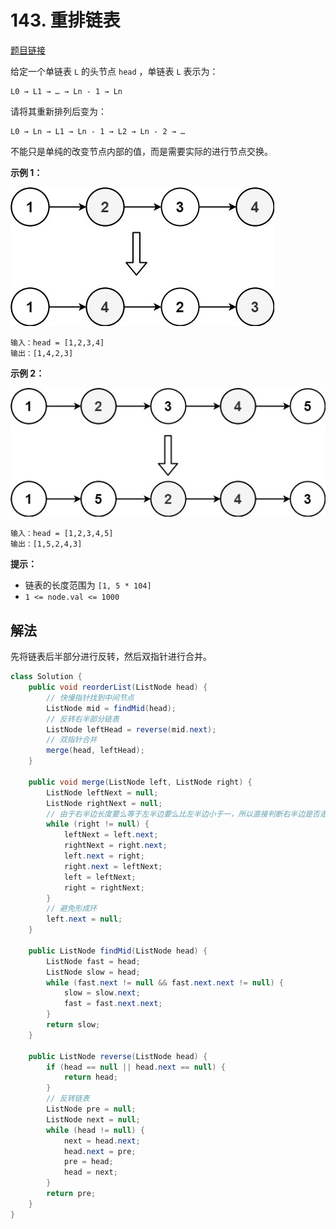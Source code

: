 # 143. 重排链表

[题目链接](https://leetcode.cn/problems/reorder-list/)

给定一个单链表 `L` 的头节点 `head` ，单链表 `L` 表示为：

```
L0 → L1 → … → Ln - 1 → Ln
```

请将其重新排列后变为：

```
L0 → Ln → L1 → Ln - 1 → L2 → Ln - 2 → …
```

不能只是单纯的改变节点内部的值，而是需要实际的进行节点交换。

**示例 1：**

![img](images/143-1.png)

```
输入：head = [1,2,3,4]
输出：[1,4,2,3]
```

**示例 2：**

![img](images/143-2.png)

```
输入：head = [1,2,3,4,5]
输出：[1,5,2,4,3]
```

**提示：**

- 链表的长度范围为 `[1, 5 * 104]`
- `1 <= node.val <= 1000`

## 解法

先将链表后半部分进行反转，然后双指针进行合并。

```java
class Solution {
    public void reorderList(ListNode head) {
        // 快慢指针找到中间节点
        ListNode mid = findMid(head);
        // 反转右半部分链表
        ListNode leftHead = reverse(mid.next);
        // 双指针合并
        merge(head, leftHead);
    }

    public void merge(ListNode left, ListNode right) {
        ListNode leftNext = null;
        ListNode rightNext = null;
        // 由于右半边长度要么等于左半边要么比左半边小于一，所以直接判断右半边是否走到末尾即可
        while (right != null) {
            leftNext = left.next;
            rightNext = right.next;
            left.next = right;
            right.next = leftNext;
            left = leftNext;
            right = rightNext;
        }
        // 避免形成环
        left.next = null;
    }

    public ListNode findMid(ListNode head) {
        ListNode fast = head;
        ListNode slow = head;
        while (fast.next != null && fast.next.next != null) {
            slow = slow.next;
            fast = fast.next.next;
        }
        return slow;
    }

    public ListNode reverse(ListNode head) {
        if (head == null || head.next == null) {
            return head;
        }
        // 反转链表
        ListNode pre = null;
        ListNode next = null;
        while (head != null) {
            next = head.next;
            head.next = pre;
            pre = head;
            head = next;
        }
        return pre;
    }
}
```

